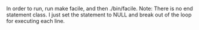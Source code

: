 In order to run, run make facile, and then ./bin/facile.
Note: There is no end statement class. I just set the statement to NULL
and break out of the loop for executing each line. 